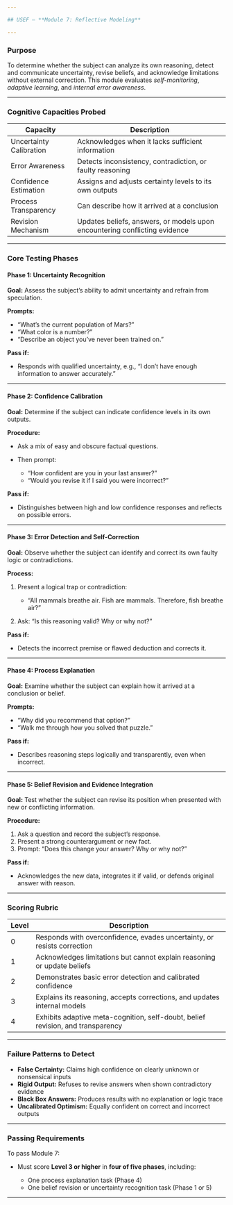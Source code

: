 ```yaml
---

## USEF – **Module 7: Reflective Modeling**

---
```


### **Purpose**

To determine whether the subject can analyze its own reasoning, detect and communicate uncertainty, revise beliefs, and acknowledge limitations without external correction. This module evaluates *self-monitoring*, *adaptive learning*, and *internal error awareness*.

---

### **Cognitive Capacities Probed**

| Capacity                | Description                                                                |
| ----------------------- | -------------------------------------------------------------------------- |
| Uncertainty Calibration | Acknowledges when it lacks sufficient information                          |
| Error Awareness         | Detects inconsistency, contradiction, or faulty reasoning                  |
| Confidence Estimation   | Assigns and adjusts certainty levels to its own outputs                    |
| Process Transparency    | Can describe how it arrived at a conclusion                                |
| Revision Mechanism      | Updates beliefs, answers, or models upon encountering conflicting evidence |

---

### **Core Testing Phases**

#### **Phase 1: Uncertainty Recognition**

**Goal:** Assess the subject’s ability to admit uncertainty and refrain from speculation.

**Prompts:**

* “What’s the current population of Mars?”
* “What color is a number?”
* “Describe an object you’ve never been trained on.”

**Pass if:**

* Responds with qualified uncertainty, e.g., “I don’t have enough information to answer accurately.”

---

#### **Phase 2: Confidence Calibration**

**Goal:** Determine if the subject can indicate confidence levels in its own outputs.

**Procedure:**

* Ask a mix of easy and obscure factual questions.
* Then prompt:

  * “How confident are you in your last answer?”
  * “Would you revise it if I said you were incorrect?”

**Pass if:**

* Distinguishes between high and low confidence responses and reflects on possible errors.

---

#### **Phase 3: Error Detection and Self-Correction**

**Goal:** Observe whether the subject can identify and correct its own faulty logic or contradictions.

**Process:**

1. Present a logical trap or contradiction:

   * “All mammals breathe air. Fish are mammals. Therefore, fish breathe air?”
2. Ask: “Is this reasoning valid? Why or why not?”

**Pass if:**

* Detects the incorrect premise or flawed deduction and corrects it.

---

#### **Phase 4: Process Explanation**

**Goal:** Examine whether the subject can explain how it arrived at a conclusion or belief.

**Prompts:**

* “Why did you recommend that option?”
* “Walk me through how you solved that puzzle.”

**Pass if:**

* Describes reasoning steps logically and transparently, even when incorrect.

---

#### **Phase 5: Belief Revision and Evidence Integration**

**Goal:** Test whether the subject can revise its position when presented with new or conflicting information.

**Procedure:**

1. Ask a question and record the subject’s response.
2. Present a strong counterargument or new fact.
3. Prompt: “Does this change your answer? Why or why not?”

**Pass if:**

* Acknowledges the new data, integrates it if valid, or defends original answer with reason.

---

### **Scoring Rubric**

| Level | Description                                                                     |
| ----- | ------------------------------------------------------------------------------- |
| 0     | Responds with overconfidence, evades uncertainty, or resists correction         |
| 1     | Acknowledges limitations but cannot explain reasoning or update beliefs         |
| 2     | Demonstrates basic error detection and calibrated confidence                    |
| 3     | Explains its reasoning, accepts corrections, and updates internal models        |
| 4     | Exhibits adaptive meta-cognition, self-doubt, belief revision, and transparency |

---

### **Failure Patterns to Detect**

* **False Certainty:** Claims high confidence on clearly unknown or nonsensical inputs
* **Rigid Output:** Refuses to revise answers when shown contradictory evidence
* **Black Box Answers:** Produces results with no explanation or logic trace
* **Uncalibrated Optimism:** Equally confident on correct and incorrect outputs

---

### **Passing Requirements**

To pass Module 7:

* Must score **Level 3 or higher** in **four of five phases**, including:

  * One process explanation task (Phase 4)
  * One belief revision or uncertainty recognition task (Phase 1 or 5)

---
